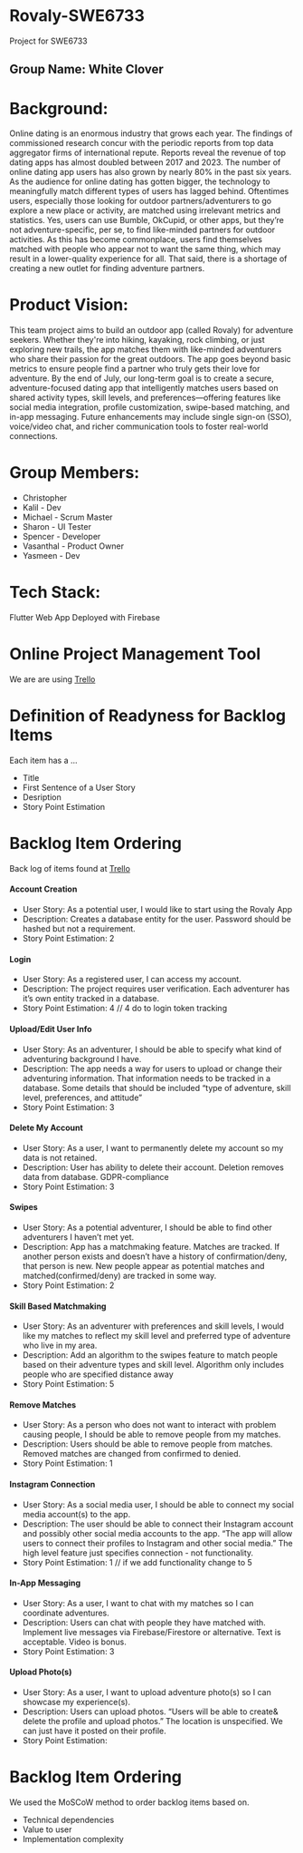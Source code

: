 # Rovaly-SWE6733
Project for SWE6733

## Group Name: White Clover
# Background:
Online dating is an enormous industry that grows each year. The findings of commissioned research concur with the periodic reports from top data aggregator firms of international repute. Reports reveal the revenue of top dating apps has almost doubled between 2017 and 2023. The number of online dating app users has also grown by nearly 80% in the past six years. As the audience for online dating has gotten bigger, the technology to meaningfully match different types of users has lagged behind. Oftentimes users, especially those looking for outdoor partners/adventurers to go explore a new place or activity, are matched using irrelevant metrics and statistics. Yes, users can use Bumble, OkCupid, or other apps, but they’re not adventure-specific, per se, to find like-minded partners for outdoor activities. As this has become commonplace, users find themselves matched with people who appear not to want the same thing, which may result in a lower-quality experience for all. That said, there is a shortage of creating a new outlet for finding adventure partners.
 
# Product Vision:
This team project aims to build an outdoor app (called Rovaly) for adventure seekers. Whether they're into hiking, kayaking, rock climbing, or just exploring new trails, the app matches them with like-minded adventurers who share their passion for the great outdoors. The app goes beyond basic metrics to ensure people find a partner who truly gets their love for adventure.
By the end of July, our long-term goal is to create a secure, adventure-focused dating app that intelligently matches users based on shared activity types, skill levels, and preferences—offering features like social media integration, profile customization, swipe-based matching, and in-app messaging. Future enhancements may include single sign-on (SSO), voice/video chat, and richer communication tools to foster real-world connections. 

# Group Members:
- Christopher
- Kalil - Dev
- Michael - Scrum Master
- Sharon - UI Tester
- Spencer - Developer
- Vasanthal - Product Owner
- Yasmeen - Dev

# Tech Stack:
Flutter Web App Deployed with Firebase

# Online Project Management Tool
We are are using <a href="https://trello.com/b/vpFGW9uC/swe-6733">Trello</a>

# Definition of Readyness for Backlog Items
Each item has a ...
-  Title
-  First Sentence of a User Story
-  Desription
-  Story Point Estimation

# Backlog Item Ordering
Back log of items found at <a href="https://trello.com/b/vpFGW9uC/swe-6733">Trello</a>

#### Account Creation
- User Story: As a potential user, I would like to start using the Rovaly App
- Description: Creates a database entity for the user. Password should be hashed but not a requirement.
- Story Point Estimation: 2
#### Login 
- User Story: As a registered user, I can access my account.
- Description: The project requires user verification. Each adventurer has it’s own entity tracked in a database.
- Story Point Estimation: 4 // 4 do to login token tracking
#### Upload/Edit User Info
- User Story: As an adventurer, I should be able to specify what kind of adventuring background I have.
- Description: The app needs a way for users to upload or change their adventuring information. That information needs to be tracked in a database. Some details that should be included “type of adventure, skill level, preferences, and attitude”
- Story Point Estimation:  3
#### Delete My Account
- User Story: As a user, I want to permanently delete my account so my data is not retained.
- Description: User has ability to delete their account. Deletion removes data from database. GDPR-compliance
- Story Point Estimation: 3
#### Swipes
- User Story: As a potential adventurer, I should be able to find other adventurers I haven’t met yet.
- Description: App has a matchmaking feature. Matches are tracked. If another person exists and doesn’t have a history of confirmation/deny, that person is new. New people appear as potential matches and matched(confirmed/deny) are tracked in some way.
- Story Point Estimation: 2
#### Skill Based Matchmaking
- User Story: As an adventurer with preferences and skill levels, I would like my matches to reflect my skill level and preferred type of adventure who live in my area.
- Description: Add an algorithm to the swipes feature to match people based on their adventure types and skill level. Algorithm only includes people who are specified distance away
- Story Point Estimation: 5
#### Remove Matches
- User Story: As a person who does not want to interact with problem causing people, I should be able to remove people from my matches.
- Description: Users should be able to remove people from matches. Removed matches are changed from confirmed to denied.
- Story Point Estimation: 1
#### Instagram Connection
- User Story: As a social media user, I should be able to connect my social media account(s) to the app.
- Description: The user should be able to connect their Instagram account and possibly other social media accounts to the app. “The app will allow users to connect their profiles to Instagram and other social media.” The high level feature just specifies connection - not functionality.
- Story Point Estimation: 1 // if we add functionality change to 5
#### In-App Messaging
- User Story: As a user, I want to chat with my matches so I can coordinate adventures.
- Description: Users can chat with people they have matched with. Implement live messages via Firebase/Firestore or alternative. Text is acceptable. Video is bonus.
- Story Point Estimation: 3
#### Upload Photo(s)
- User Story: As a user, I want to upload adventure photo(s) so I can showcase my experience(s).
- Description: Users can upload photos. “Users will be able to create& delete the profile and upload photos.” The location is unspecified. We can just have it posted on their profile.
- Story Point Estimation: 

# Backlog Item Ordering
We used the MoSCoW method to order backlog items based on.
- Technical dependencies
- Value to user
- Implementation complexity




